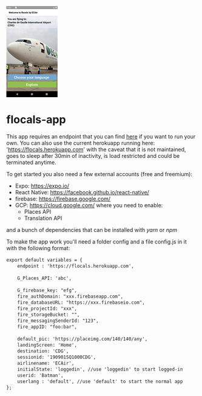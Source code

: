 ![screenshot](https://github.com/faical-allou/flocals-app/blob/master/screenshot.png)

# flocals-app

This app requires an endpoint that you can find [here](https://github.com/faical-allou/flocals) if you want to run your own.
You can also use the current herokuapp running here: 'https://flocals.herokuapp.com' with the caveat that it is not maintained, goes to sleep after 30min of inactivity, is load restricted and could be terminated anytime.

To get started you also need a few external accounts (free and freemium):
+ Expo: https://expo.io/
+ React Native: https://facebook.github.io/react-native/
+ firebase: https://firebase.google.com/
+ GCP: https://cloud.google.com/
  where you need to enable: 
  * Places API
  * Translation API

and a bunch of dependencies that can be installed with *yarn* or *npm* 

To make the app work you'll need a folder config and a file config.js in it with the following format:
```
export default variables = {
    endpoint : 'https://flocals.herokuapp.com', 

    G_Places_API: 'abc',

    G_firebase_key: "efg",
    fire_authDomain: "xxx.firebaseapp.com",
    fire_databaseURL: "https://xxx.firebaseio.com",
    fire_projectId: "xxx",
    fire_storageBucket: "",
    fire_messagingSenderId: "123",
    fire_appID: "foo:bar",

    default_pic: 'https://placeimg.com/140/140/any',
    landingScreen: 'Home',
    destination: 'CDG', 
    sessionid: '190901SQ1000CDG',
    airlinename: 'ECAir',
    initialState: 'loggedin', //use 'loggedin' to start logged-in
    userid: 'Batman',
    userlang : 'default', //use 'default' to start the normal app
};
```
